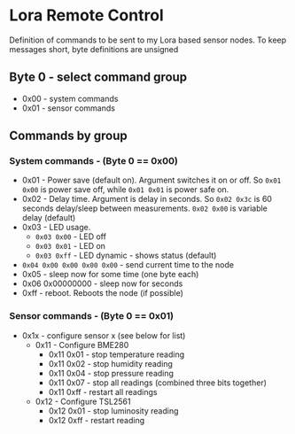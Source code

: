 # Lora Remote Control

Definition of commands to be sent to my Lora based sensor nodes. To keep messages short, byte definitions are unsigned

## Byte 0 - select command group
* 0x00 - system commands
* 0x01 - sensor commands


## Commands by group
### System commands - (Byte 0 == 0x00)
* 0x01 - Power save (default on). Argument switches it on or off. So `0x01 0x00` is power save off, while `0x01 0x01` is power safe on.
* 0x02 - Delay time. Argument is delay in seconds. So `0x02 0x3c` is 60 seconds delay/sleep between measurements. `0x02 0x00` is variable delay (default)
* 0x03 - LED usage.
  * `0x03 0x00` - LED off
  * `0x03 0x01` - LED on
  * `0x03 0xff` - LED dynamic - shows status (default)
* `0x04 0x00 0x00 0x00 0x00`  - send current time to the node
* 0x05 <hours> <minutes> <seconds> - sleep now for some time (one byte each)
* 0x06 0x00000000 - sleep now for seconds
* 0xff - reboot. Reboots the node (if possible)

### Sensor commands - (Byte 0 == 0x01)
* 0x1x - configure sensor x (see below for list)
  * 0x11 - Configure BME280
    * 0x11 0x01 - stop temperature reading
    * 0x11 0x02 - stop humidity reading
    * 0x11 0x04 - stop pressure reading
    * 0x11 0x07 - stop all readings (combined three bits together)
    * 0x11 0xff - restart all readings
  * 0x12 - Configure TSL2561
    * 0x12 0x01 - stop luminosity reading
    * 0x12 0xff - restart reading
